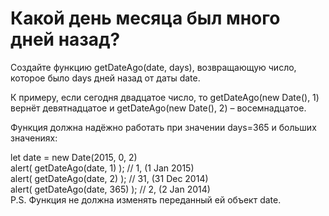 # Какой день месяца был много дней назад?   <br/>

Создайте функцию getDateAgo(date, days), возвращающую число,     <br/>
которое было days дней назад от даты date.    <br/>

К примеру, если сегодня двадцатое число, то getDateAgo(new Date(), 1)     <br/>
вернёт девятнадцатое и getDateAgo(new Date(), 2) – восемнадцатое.    <br/>

Функция должна надёжно работать при значении days=365 и больших значениях:    <br/>

let date = new Date(2015, 0, 2)    <br/>
alert( getDateAgo(date, 1) ); // 1, (1 Jan 2015)    <br/>
alert( getDateAgo(date, 2) ); // 31, (31 Dec 2014)    <br/>
alert( getDateAgo(date, 365) ); // 2, (2 Jan 2014)    <br/>
P.S. Функция не должна изменять переданный ей объект date.    <br/>
